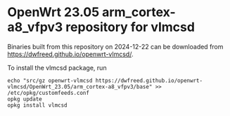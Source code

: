 OpenWrt 23.05 arm_cortex-a8_vfpv3 repository for vlmcsd
========

Binaries built from this repository on 2024-12-22 can be downloaded from <https://dwfreed.github.io/openwrt-vlmcsd/>.

To install the vlmcsd package, run

```
echo "src/gz openwrt-vlmcsd https://dwfreed.github.io/openwrt-vlmcsd/OpenWrt_23.05/arm_cortex-a8_vfpv3/base" >> /etc/opkg/customfeeds.conf
opkg update
opkg install vlmcsd
```
